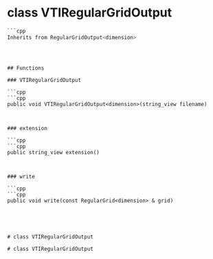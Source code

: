 # class VTIRegularGridOutput


```cpp
```cpp
Inherits from RegularGridOutput<dimension>
```
```



## Functions

### VTIRegularGridOutput

```cpp
```cpp
public void VTIRegularGridOutput<dimension>(string_view filename)
```
```


### extension

```cpp
```cpp
public string_view extension()
```
```


### write

```cpp
```cpp
public void write(const RegularGrid<dimension> & grid)
```
```




# class VTIRegularGridOutput

# class VTIRegularGridOutput

